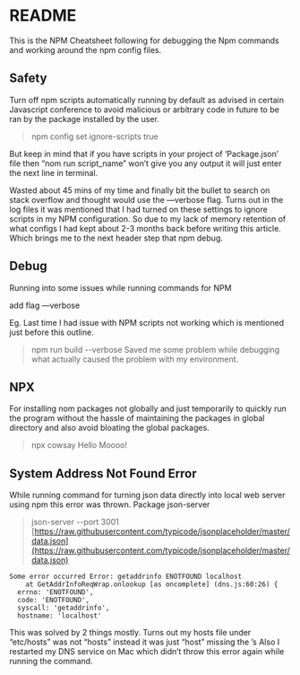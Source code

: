 # README

This is the NPM Cheatsheet following for debugging the Npm commands and working around the npm config files.

## Safety

Turn off npm scripts automatically running by default as advised in certain Javascript conference to avoid malicious or arbitrary code in future to be ran by the package installed by the user.

> npm config set ignore-scripts true

But keep in mind that if you have scripts in your project of ‘Package.json’ file then “nom run script\_name” won’t give you any output it will just enter the next line in terminal.

Wasted about 45 mins of my time and finally bit the bullet to search on stack overflow and thought would use the —verbose flag. Turns out in the log files it was mentioned that I had turned on these settings to ignore scripts in my NPM configuration. So due to my lack of memory retention of what configs I had kept about 2-3 months back before writing this article. Which brings me to the next header step that npm debug.

## Debug

Running into some issues while running commands for NPM

add flag —verbose

Eg. Last time I had issue with NPM scripts not working which is mentioned just before this outline.

> npm run build --verbose Saved me some problem while debugging what actually caused the problem with my environment.

## NPX

For installing nom packages not globally and just temporarily to quickly run the program without the hassle of maintaining the packages in global directory and also avoid bloating the global packages.

> npx cowsay Hello Moooo!

## System Address Not Found Error

While running command for turning json data directly into local web server using npm this error was thrown. Package json-server

> json-server --port 3001 [https://raw.githubusercontent.com/typicode/jsonplaceholder/master/data.json](https://raw.githubusercontent.com/typicode/jsonplaceholder/master/data.json)

```text
Some error occurred Error: getaddrinfo ENOTFOUND localhost
    at GetAddrInfoReqWrap.onlookup [as oncomplete] (dns.js:60:26) {
  errno: 'ENOTFOUND',
  code: 'ENOTFOUND',
  syscall: 'getaddrinfo',
  hostname: 'localhost'
```

This was solved by 2 things mostly. Turns out my hosts file under “etc/hosts” was not “hosts” instead it was just “host” missing the ’s Also I restarted my DNS service on Mac which didn’t throw this error again while running the command.

